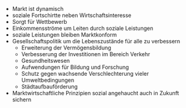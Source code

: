 + Markt ist dynamisch
+ soziale Fortschirtte neben Wirtschaftsinteresse
+ Sorgt für Wettbewerb
+ Einkommensströme um Leiten durch soziale Leistungen
+ soziale Leistungen bleiben Marktkonform
+ Gesellschaftspolitik um die Lebenszustände für alle zu verbessern
	+ Erweiterung der Vermögensbildung
	+ Verbesserung der Investitionen im Bereich Verkehr
	+ Gesundheitswesen
	+ Aufwendungen für Bildung und Forschung
	+ Schutz gegen wachsende Verschlechterung vieler Umweltbedingungen
	+ Städtaufbauförderung
+ Marktwirtschaftliche Prinzipien sozial angehaucht auch in Zukunft sichern